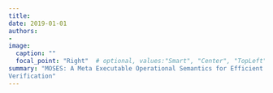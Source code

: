 ```yaml
---
title: 
date: 2019-01-01
authors:
- 
image: 
  caption: ""
  focal_point: "Right"  # optional, values:"Smart", "Center", "TopLeft", "Top", "TopRight", "Left", "Right", "BottomLeft", "Bottom", "BottomRight"
summary: "MOSES: A Meta Executable Operational Semantics for Efficient Smart Contract 
Verification"
---
```

